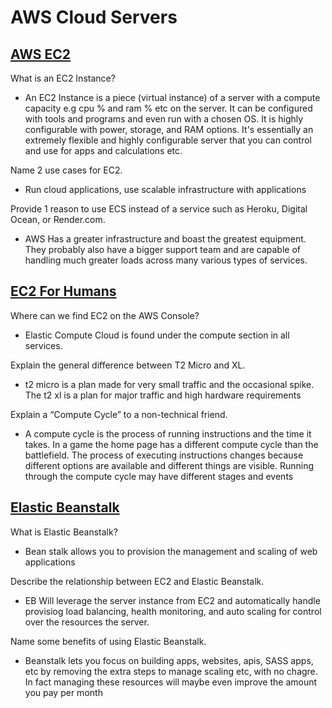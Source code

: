 # AWS Cloud Servers

## [AWS EC2](https://aws.amazon.com/ec2/)

What is an EC2 Instance?

- An EC2 Instance is a piece (virtual instance) of a server with a compute capacity e.g cpu % and ram % etc on the server. It can be configured with tools and programs and even run with a chosen OS. It is highly configurable with power, storage, and RAM options. It's essentially an extremely flexible and highly configurable server that you can control and use for apps and calculations etc.

Name 2 use cases for EC2.

- Run cloud applications, use scalable infrastructure with applications

Provide 1 reason to use ECS instead of a service such as Heroku, Digital Ocean, or Render.com.

- AWS Has a greater infrastructure and boast the greatest equipment. They probably also have a bigger support team and are capable of handling much greater loads across many various types of services.

## [EC2 For Humans](https://www.youtube.com/watch?v=lZMkgOMYYIg)

Where can we find EC2 on the AWS Console?

- Elastic Compute Cloud is found under the compute section in all services.

Explain the general difference between T2 Micro and XL.

- t2 micro is a plan made for very small traffic and the occasional spike. The t2 xl is a plan for major traffic and high hardware requirements

Explain a “Compute Cycle” to a non-technical friend.

- A compute cycle is the process of running instructions and the time it takes. In a game the home page has a different compute cycle than the battlefield. The process of executing instructions changes because different options are available and different things are visible. Running through the compute cycle may have different stages and events

## [Elastic Beanstalk](https://www.youtube.com/watch?v=SrwxAScdyT0)

What is Elastic Beanstalk?

- Bean stalk allows you to provision the management and scaling of web applications

Describe the relationship between EC2 and Elastic Beanstalk.

- EB Will leverage the server instance from EC2 and automatically handle provisiog load balancing, health monitoring, and auto scaling for control over the resources the server.

Name some benefits of using Elastic Beanstalk.

- Beanstalk lets you focus on building apps, websites, apis, SASS apps, etc by removing the extra steps to manage scaling etc, with no chagre. In fact managing these resources will maybe even improve the amount you pay per month
